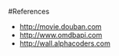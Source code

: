 #References

* http://movie.douban.com  
* http://www.omdbapi.com  
* http://wall.alphacoders.com  

